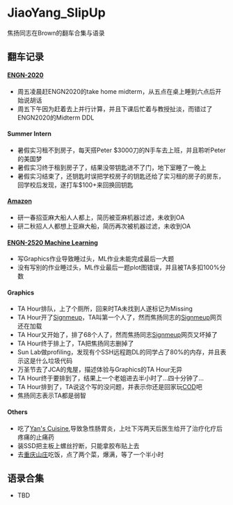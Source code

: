 # JiaoYang_SlipUp
焦扬同志在Brown的翻车合集与语录


## 翻车记录
#### [ENGN-2020](https://github.com/FuckENGN2020/FuckENGN2020)
* 周五凌晨赶ENGN2020的take home midterm，从五点在桌上睡到六点后开始说胡话
* 周五下午因为赶着去上并行计算，并且下课后忙着与教授扯淡，而错过了ENGN2020的Midterm DDL

#### Summer Intern
* 暑假实习租不到房子，每天搭Peter $3000刀的N手车去上班，并且聆听Peter的美国梦
* 暑假实习终于租到房子了，结果没带钥匙进不了门，地下室睡了一晚上
* 暑假实习结束了，还钥匙时误把学校房子的钥匙还给了实习租的房子的房东，回学校后发现，遂打车$100+来回换回钥匙

#### [Amazon](https://www.amazon.com)
* 研一春招亚麻大船人人都上，简历被亚麻机器过滤，未收到OA
* 研二秋招人人都想上亚麻大船，简历再次被机器过滤，未收到OA

#### [ENGN-2520 Machine Learning](http://cs.brown.edu/people/pfelzens/engn2520/)
* 写Graphics作业导致睡过头，ML作业未能完成最后一大题
* 没有写别的作业睡过头，ML作业最后一题plot图错误，并且被TA多扣100%分数

#### Graphics
* TA Hour排队，上了个厕所，回来时TA未找到人遂标记为Missing
* TA Hour开了[Signmeup](https://signmeup.cs.brown.edu)，TA叫第一个人了，然而焦扬同志的[Signmeup](https://signmeup.cs.brown.edu)网页还在加载
* TA Hour又开始了，排了68个人了，然而焦扬同志[Signmeup](https://signmeup.cs.brown.edu)网页又坏掉了
* TA Hour终于排上了，TA把焦扬同志删掉了
* Sun Lab做profiling，发现有个SSH远程跑DL的同学占了80%的内存，并且表示这是什么垃圾代码
* 万圣节去了JCA的鬼屋，描述体验与Graphics的TA Hour无异
* TA Hour终于要排到了，结果上一个老姐进去半小时了...四十分钟了...
* TA Hour排到了，TA说这个写的没问题，并表示你还是回家玩[COD](https://www.callofduty.com)吧
* 焦扬同志表示TA都是弱智

#### Others
* 吃了[Yan's Cuisine](http://www.yanscuisineri.com),导致急性肠胃炎，上吐下泻两天后医生给开了治疗化疗后疼痛的止痛药
* 装SSD把主板上螺丝拧断，只能拿胶布贴上去
* 去[重庆山庄](https://www.yelp.com/biz/chong-qing-house-providence)吃饭，点了两个菜，爆满，等了一个半小时


## 语录合集
* TBD
